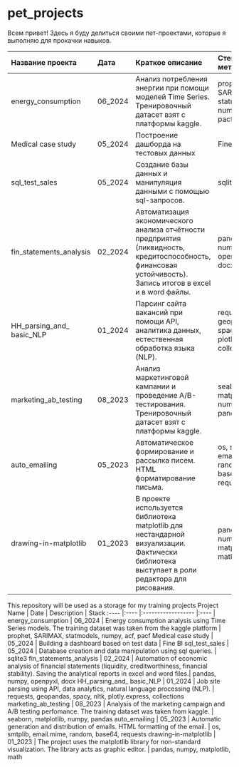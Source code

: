 # pet_projects
Всем привет!
Здесь я буду делиться своими пет-проектами, которые я выполняю для прокачки навыков.



 Название проекта | Дата | Краткое описание | Стек и методы 
:---- |:---- |:------------------ |:---- |
 energy_consumption | 06_2024 | Анализ потребления энергии при помощи моделей Time Series. Тренировочный датасет взят с платформы kaggle. | prophet, SARIMAX, statmodels, numpy, acf, pacf
 Medical case study | 05_2024 | Построение дашборда на тестовых данных | Fine BI 
 sql_test_sales | 05_2024 | Создание базы данных и манипуляция данными с помощью sql-запросов. | sqlite3
 fin_statements_analysis | 02_2024 | Автоматизация экономического анализа отчётности предприятия (ликвидность, кредитоспособность, финансовая устойчивость). Запись итогов в excel и в word файлы. | pandas, numpy, openpyxl, docx
 HH_parsing_and_ basic_NLP | 01_2024 | Парсинг сайта вакансий при помощи API, аналитика данных, естественная обработка языка (NLP).  | requests, geopandas, spacy, nltk, plotly.express, collections 
 marketing_ab_testing | 08_2023 | Анализ маркетинговой кампании и проведение A/B-тестирования. Тренировочный датасет взят с платформы kaggle. | seaborn, matplotlib, numpy, pandas 
 auto_emailing | 05_2023 | Автоматическое формирование и рассылка писем. HTML форматирование письма. | os, smtplib, email.mime, random, base64, requests
 drawing-in-matplotlib | 01_2023 | В проекте используется библиотека matplotlib для нестандарной визуализации. Фактически библиотека выступает в роли редактора для рисования. | pandas, numpy, matplotlib, math 



This repository will be used as a storage for my training projects
Project Name | Date | Description | Stack
:---- |:---- |:------------------ |:---- |
 energy_consumption | 06_2024 | Energy consumption analysis using Time Series models. The training dataset was taken from the kaggle platform | prophet, SARIMAX, statmodels, numpy, acf, pacf
 Medical case study | 05_2024 | Building a dashboard based on test data | Fine BI 
 sql_test_sales | 05_2024 | Database creation and data manipulation using sql queries. | sqlite3
 fin_statements_analysis | 02_2024 | Automation of economic analysis of financial statements (liquidity, creditworthiness, financial stability). Saving the analytical reports in excel and word files.| pandas, numpy, openpyxl, docx
 HH_parsing_and_ basic_NLP | 01_2024 | Job site parsing using API, data analytics, natural language processing (NLP).  | requests, geopandas, spacy, nltk, plotly.express, collections 
 marketing_ab_testing | 08_2023 | Analysis of the marketing campaign and A/B testing perfomance. The training dataset was taken from kaggle. | seaborn, matplotlib, numpy, pandas 
 auto_emailing | 05_2023 | Automatic generation and distribution of emails. HTML formatting of the email. | os, smtplib, email.mime, random, base64, requests
 drawing-in-matplotlib | 01_2023 | The project uses the matplotlib library for non-standard visualization. The library acts as graphic editor. | pandas, numpy, matplotlib, math 

